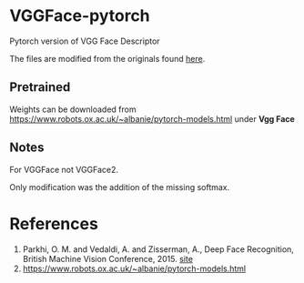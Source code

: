# VGGFace-pytorch
Pytorch version of VGG Face Descriptor

The files are modified from the originals found [here](https://www.robots.ox.ac.uk/~albanie/pytorch-models.html). 

## Pretrained
Weights can be downloaded from https://www.robots.ox.ac.uk/~albanie/pytorch-models.html under **Vgg Face**

## Notes
For VGGFace not VGGFace2.

Only modification was the addition of the missing softmax.

# References
1. Parkhi, O. M. and Vedaldi, A. and Zisserman, A.,
    Deep Face Recognition, British Machine Vision Conference, 2015.
    [site](http://www.robots.ox.ac.uk/~vgg/software/vgg_face/)
2. https://www.robots.ox.ac.uk/~albanie/pytorch-models.html
